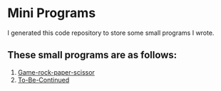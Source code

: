 # Mini Programs

I generated this code repository to store some small programs I wrote.

## These small programs are as follows: 

1. [Game-rock-paper-scissor](https://github.com/ZsyRock/Mini-Programs/tree/main/Game-rock-paper-scissor)
2. [To-Be-Continued](https://github.com/ZsyRock/Mini-Programs/tree/main)
